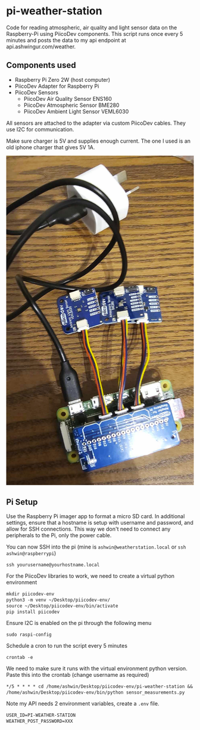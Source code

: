 # pi-weather-station

Code for reading atmospheric, air quality and light sensor data on the Raspberry-Pi using PiicoDev components. This script runs once every 5 minutes and posts the data to my api endpoint at api.ashwingur.com/weather.

## Components used

- Raspberry Pi Zero 2W (host computer)
- PiicoDev Adapter for Raspberry Pi
- PiicoDev Sensors
  - PiicoDev Air Quality Sensor ENS160
  - PiicoDev Atmospheric Sensor BME280
  - PiicoDev Ambient Light Sensor VEML6030

All sensors are attached to the adapter via custom PiicoDev cables. They use I2C for communication.

Make sure charger is 5V and supplies enough current. The one I used is an old iphone charger that gives 5V 1A.

![Physical Setup](setup.jpg)

## Pi Setup

Use the Raspberry Pi imager app to format a micro SD card. In additional settings, ensure that a hostname is setup with username and password, and allow for SSH connections. This way we don't need to connect any peripherals to the Pi, only the power cable.

You can now SSH into the pi (mine is `ashwin@weatherstation.local` or `ssh ashwin@raspberrypi`)

```
ssh yourusername@yourhostname.local
```

For the PiicoDev libraries to work, we need to create a virtual python environment

```
mkdir piicodev-env
python3 -m venv ~/Desktop/piicodev-env/
source ~/Desktop/piicodev-env/bin/activate
pip install piicodev
```

Ensure I2C is enabled on the pi through the following menu

```
sudo raspi-config
```

Schedule a cron to run the script every 5 minutes

```
crontab -e
```

We need to make sure it runs with the virtual environment python version. Paste this into the crontab (change username as required)

```
*/5 * * * * cd /home/ashwin/Desktop/piicodev-env/pi-weather-station && /home/ashwin/Desktop/piicodev-env/bin/python sensor_measurements.py
```

Note my API needs 2 environment variables, create a `.env` file.

```
USER_ID=PI-WEATHER-STATION
WEATHER_POST_PASSWORD=XXX
```
